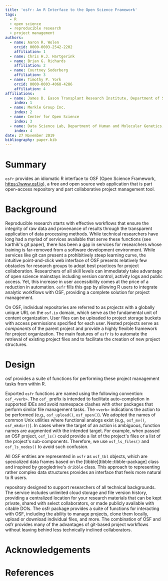 ```yaml
---
title: 'osfr: An R Interface to the Open Science Framework'
tags:
  - R
  - open science
  - reproducible research
  - project management
authors:
  - name: Aaron R. Wolen
    orcid: 0000-0003-2542-2202
    affiliation: 1
  - name: Chris H.J. Hartgerink
  - name: Brian G. Richards
    affiliation: 2
  - name: Courtney Soderberg
    affiliation: 3
  - name: Timothy P. York
    orcid: 0000-0003-4068-4286
    affiliation: 4
affiliations:
  - name: James D. Eason Transplant Research Institute, Department of Surgery, University of Tennessee Health Science Center
    index: 1
  - name: Merkle Group Inc.
    index: 2
  - name: Center for Open Science
    index: 3
  - name: Data Science Lab, Department of Human and Molecular Genetics, Virginia Commonwealth University
    index: 4
date: 27 November 2019
bibliography: paper.bib
---
```


# Summary

`osfr` provides an idiomatic R interface to OSF (Open Science Framework, https://www.osf.io), a free and open source web application that is part open-access repository and part collaborative project management tool.

# Background

Reproducible research starts with effective workflows that ensure the integrity of raw data and provenance of results through the transparent application of data processing methods. While technical researchers have long had a myriad of services available that serve these functions (see karthik's git paper), there has been a gap in services for researchers whose training is far-removed from a software development environment. While services like git can present a prohibitively steep learning curve, the intuitive point-and-click web interface of OSF presents relatively few obstacles for research groups to adopt best practices for project collaboration. Researchers of all skill levels can immediately take advantage of open science mainstays including version control, activity logs and public access. Yet, this increase in user accessibility comes at the price of a reduction in automation. `osfr` fills this gap by allowing R users to integrate analytic workflows with OSF, providing a complete solution for project management.

On OSF, individual repositories are referred to as *projects* with a globally unique URL on the `osf.io` domain, which serve as the fundamental unit of content organization. User files can be uploaded to project storage buckets with access permissions specified for each user. Nested projects serve as *components* of the parent project and provide a highly flexible framework for project organization. The main features of `osfr` is to automate the retrieval of existing project files and to facilitate the creation of new project structures.

# Design

osf provides a suite of functions for performing these project management tasks from within R.

Exported `osfr` functions are named using the following convention: `osf_<verb>`.  The `osf_` prefix is intended to facilitate auto-completion in supported IDEs and avoid namespace clashes with other packages that perform similar file management tasks. The `<verb>` indications the action to be performed (e.g., `osf_upload()`, `osf_open()`). We adopted the names of common Unix utilities where functional analogs exist (e.g., `osf_mv()`, `osf_mkdir()`). In cases where the target of an action is ambiguous, function names are augmented with the intended target. For example, when passed an OSF project, `osf_ls()` could provide a list of the project's files or a list of the project's sub-components. Therefore, we use `osf_ls_files()` and `osf_ls_nodes()` to avoid such confusion.

All OSF entities are represented in `osfr` as `osf_tbl` objects, which are specialized data frames based on the [tibble][tibble::tibble-package] class and inspired by googledrive's `dribble` class. This approach to representing rather complex data structures provides an interface that feels more natural to R users.


repository designed to support researchers of all technical backgrounds. The service includes unlimited cloud storage and file version history, providing a centralized location for your research materials that can be kept private, shared with select collaborators, or made publicly available with citable DOIs. The osfr package provides a suite of functions for interacting with OSF, including the ability to manage projects, clone them locally, upload or download individual files, and more. The combination of OSF and osfr provides many of the advantages of git-based project workflows without leaving behind less technically inclined collaborators.


# Acknowledgements


# References
